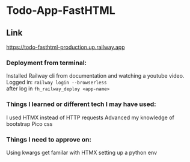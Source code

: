 # Todo-App-FastHTML

## Link 
https://todo-fasthtml-production.up.railway.app

### Deployment from terminal: ###
Installed Railway cli from documentation and watching a youtube video.<br>
Logged in:
`railway login --browserless` <br>
after log in 
`fh_railway_deploy <app-name>`<br>

### Things I learned or different tech I may have used: ###
I used HTMX instead of HTTP requests
Advanced my knowledge of bootstrap
Pico css

### Things I need to approve on: ###
Using kwargs 
get familar with HTMX 
setting up a python env 
